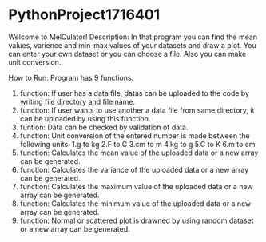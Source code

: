 # PythonProject1716401
Welcome to MelCulator! 
Description: In that program you can find the mean values, varience and min-max values of your datasets and draw a plot. You can enter your own dataset or you can choose a file. Also you can make unit conversion.

How to Run:
Program has 9 functions. 
1. function: If user has a data file, datas can be uploaded to the code by writing file directory and file name.
2. function: If user wants to use another a data file from same directory, it can be uploaded by using this function. 
3. funtion: Data can be checked by validation of data.
4. function: Unit conversion of the entered number is made between the following units.
    1.g to kg
    2.F to C
    3.cm to m
    4.kg to g
    5.C to K
    6.m to cm
5. function: Calculates the mean value of the uploaded data or a new array can be generated.
6. function: Calculates the variance of the uploaded data or a new array can be generated.
7. function: Calculates the maximum value of the uploaded data or a new array can be generated.
8. function: Calculates the minimum value of the uploaded data or a new array can be generated.
9. function: Normal or scattered plot is drawned by using random dataset or a new array can be generated.
